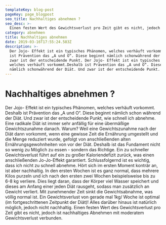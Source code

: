 ```yaml
---
templateKey: blog-post
pageKey: page_blogpost
seo_title: Nachhaltiges abnehmen ?
seo_desc: >-
  Einen festen Wert des Gewichtsverlust pro Zeit gibt es nicht, jedoch ist nachhaltiges Abnehmen mit moderatem Gewichtsverlust verbunden.
category: abnehmen
title: Nachhaltiges abnehmen
date: 2019-03-16T17:55:24.583Z
description: >-
  Der Jojo- Effekt ist ein typisches Phänomen, welches verhäuft vorkommt.Deshalb
  ist Prävention das „A und O“. Diese beginnt nämlich schonwährend der Diät. Und
  zwar ist der entscheidende Punkt. Der Jojo- Effekt ist ein typisches Phänomen,
  welches verhäuft vorkommt.Deshalb ist Prävention das „A und O“. Diese beginnt
  nämlich schonwährend der Diät. Und zwar ist der entscheidende Punkt.
---
```

# Nachhaltiges abnehmen ?

Der Jojo- Effekt ist ein typisches Phänomen, welches verhäuft vorkommt.
Deshalb ist Prävention das „A und O“. Diese beginnt nämlich schon
während der Diät. Und zwar ist der entscheidende Punkt, wie schnell ich
abnehme. Eine radikale Diät ist immer sehr anfällig für eine übermäßige
Gewichtszunahme danach. Warum? Weil eine Gewichtszunahme nach der
Diät dann vorkommt, wenn eine gewisse Zeit die Ernährung umgestellt und
die Menge reduziert wurde, gefolgt von anschließenden alten
Ernährungsgewohnheiten von vor der Diät. Deshalb ist das Fundament
nicht so wenig zu Möglich zu essen - sondern das Richtige. Ein zu schneller
Gewichtsverlust führt auf ein zu großer Kaloriendefizit zurück, was einen
anschließenden Jo-Jo-Effekt garantiert. Schlussfolgernd ist es wichtig, dass
ich nicht zu schnell abnehme. Hört sich im ersten Moment konträr an, ist
aber nachhaltig. In den ersten Wochen ist es ganz normal, dass mehrere
Kilos purzeln und ich nach den ersten zwei Wochen beispielsweise bis zu
6-8 kg verliere. Dies liegt daran, dass der Körper viel Wasser speichert und
dieses am Anfang einer jeden Diät rausgeht, sodass man zusätzlich an
Gewicht verliert. Mit zunehmender Zeit sinkt die Gewichtsabnahme, was
völlig normal ist. Ein Gewichtsverlust von gerade mal 1kg/ Woche ist
optimal (im fortgeschrittenen Zeitpunkt der Diät)! Alles darüber hinaus ist
natürlich möglich, jedoch nicht nachhaltig. Einen festen Wert des
Gewichtsverlust pro Zeit gibt es nicht, jedoch ist nachhaltiges Abnehmen
mit moderatem Gewichtsverlust verbunden.
